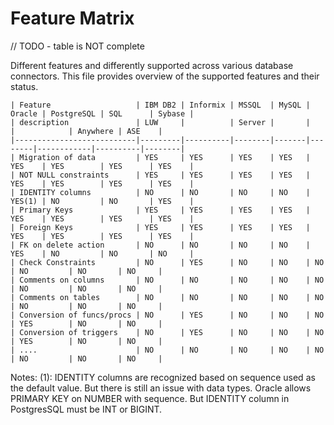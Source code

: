 # Feature Matrix

// TODO - table is NOT complete

Different features and differently supported across various database connectors. This file provides overview of the supported features and their status.

```
| Feature                   | IBM DB2 | Informix | MSSQL  | MySQL | Oracle | PostgreSQL | SQL      | Sybase |
| description               | LUW     |          | Server |       |        |            | Anywhere | ASE    |
|---------------------------|---------|----------|--------|-------|--------|------------|----------|--------|
| Migration of data         | YES     | YES      | YES    | YES   | YES    | YES        | YES      | YES    |
| NOT NULL constraints      | YES     | YES      | YES    | YES   | YES    | YES        | YES      | YES    |
| IDENTITY columns          | NO      | NO       | NO     | NO    | YES(1) | NO         | NO       | YES    |
| Primary Keys              | YES     | YES      | YES    | YES   | YES    | YES        | YES      | YES    |
| Foreign Keys              | YES     | YES      | YES    | YES   | YES    | YES        | YES      | YES    |
| FK on delete action       | NO      | NO       | NO     | NO    | YES    | NO         | NO       | NO     |
| Check Constraints         | NO      | YES      | NO     | NO    | NO     | NO         | NO       | NO     |
| Comments on columns       | NO      | NO       | NO     | NO    | NO     | NO         | NO       | NO     |
| Comments on tables        | NO      | NO       | NO     | NO    | NO     | NO         | NO       | NO     |
| Conversion of funcs/procs | NO      | YES      | NO     | NO    | NO     | YES        | NO       | NO     |
| Conversion of triggers    | NO      | YES      | NO     | NO    | NO     | YES        | NO       | NO     |
| ....                      | NO      | NO       | NO     | NO    | NO     | NO         | NO       | NO     |

```

Notes:
(1): IDENTITY columns are recognized based on sequence used as the default value. But there is still an issue with data types. Oracle allows PRIMARY KEY on NUMBER with sequence. But IDENTITY column in PostgresSQL must be INT or BIGINT.

